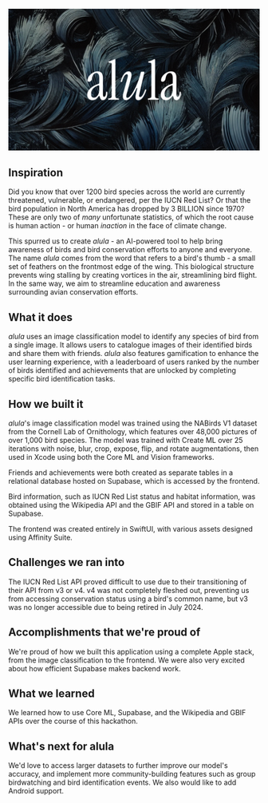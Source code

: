 ![alula hero](https://github.com/MrKai77/Alula/blob/main/Assets/alula_hero.png)

## Inspiration

Did you know that over 1200 bird species across the world are currently threatened, vulnerable, or endangered, per the IUCN Red List? Or that the bird population in North America has dropped by 3 BILLION since 1970? These are only two of *many* unfortunate statistics, of which the root cause is human action - or human *inaction* in the face of climate change.

This spurred us to create *alula* - an AI-powered tool to help bring awareness of birds and bird conservation efforts to anyone and everyone. The name *alula* comes from the word that refers to a bird's thumb - a small set of feathers on the frontmost edge of the wing. This biological structure prevents wing stalling by creating vortices in the air, streamlining bird flight. In the same way, we aim to streamline education and awareness surrounding avian conservation efforts.

## What it does

*alula* uses an image classification model to identify any species of bird from a single image. It allows users to catalogue images of their identified birds and share them with friends. *alula* also features gamification to enhance the user learning experience, with a leaderboard of users ranked by the number of birds identified and achievements that are unlocked by completing specific bird identification tasks.

## How we built it

*alula*'s image classification model was trained using the NABirds V1 dataset from the Cornell Lab of Ornithology, which features over 48,000 pictures of over 1,000 bird species. The model was trained with Create ML over 25 iterations with noise, blur, crop, expose, flip, and rotate augmentations, then used in Xcode using both the Core ML and Vision frameworks.

Friends and achievements were both created as separate tables in a relational database hosted on Supabase, which is accessed by the frontend.

Bird information, such as IUCN Red List status and habitat information, was obtained using the Wikipedia API and the GBIF API and stored in a table on Supabase.

The frontend was created entirely in SwiftUI, with various assets designed using Affinity Suite.

## Challenges we ran into

The IUCN Red List API proved difficult to use due to their transitioning of their API from v3 or v4. v4 was not completely fleshed out, preventing us from accessing conservation status using a bird's common name, but v3 was no longer accessible due to being retired in July 2024.

## Accomplishments that we're proud of

We're proud of how we built this application using a complete Apple stack, from the image classification to the frontend. We were also very excited about how efficient Supabase makes backend work.

## What we learned

We learned how to use Core ML, Supabase, and the Wikipedia and GBIF APIs over the course of this hackathon.

## What's next for alula

We'd love to access larger datasets to further improve our model's accuracy, and implement more community-building features such as group birdwatching and bird identification events. We also would like to add Android support.
